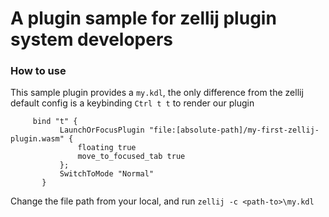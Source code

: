 # A plugin sample for zellij plugin system developers

### How to use

This sample plugin provides a `my.kdl`, the only difference from the zellij default config is a keybinding `Ctrl t t` to render our plugin


```
     bind "t" {
           LaunchOrFocusPlugin "file:[absolute-path]/my-first-zellij-plugin.wasm" {
               floating true
               move_to_focused_tab true
           };
           SwitchToMode "Normal"
       }
```

Change the file path from your local, and run `zellij -c <path-to>\my.kdl`
